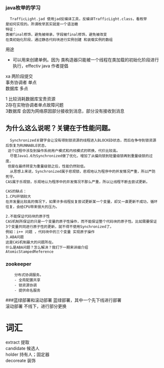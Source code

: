 ### java枚举的学习

```
  TrafficLight.jad 使用jad反编译工具，反编译TrafficLight.class，看枚举
是如何实现的。所谓枚举其实就是一个语法糖
特征：
类被final修饰，避免被继承，字段被final修饰，避免被改变
在类初始化阶段，通过静态代码块进行实例创建 和装载实例的数组
```

用途
- 可以用来创建单例。因为 类构造器只能被一个线程在类加载的初始化阶段进行执行，effectiv java 作者提倡

 xa 两阶段提交  
 事务协调者 单点  
 数据库 多点  
 
 1 比较消耗数据库宝贵资源  
 2存在实物协调者单点故障问题  
 3数据库 会因为网络原因部分接收到消息，部分没有接收到消息
 
## 为什么这么说呢？关键在于性能问题。
```
  Synchronized关键字会让没有得到锁资源的线程进入BLOCKED状态，而后在争夺到锁资源后恢复为RUNNABLE状态，
 这个过程中涉及到操作系统用户模式和内核模式的转换，代价比较高。  
  尽管Java1.6为Synchronized做了优化，增加了从偏向锁到轻量级锁再到重量级锁的过度，
 但是在最终转变为重量级锁之后，性能仍然较低。  
  从思想上来说，Synchronized属于悲观锁，悲观地认为程序中的并发情况严重，所以严防死守。
CAS属于乐观锁，乐观地认为程序中的并发情况不那么严重，所以让线程不断去尝试更新。

CAS的缺点：
1.CPU开销较大
在并发量比较高的情况下，如果许多线程反复尝试更新某一个变量，却又一直更新不成功，循环往复，会给CPU带来很大的压力。

2.不能保证代码块的原子性
CAS机制所保证的只是一个变量的原子性操作，而不能保证整个代码块的原子性。比如需要保证3个变量共同进行原子性的更新，就不得不使用Synchronized了。
例如：i++ 问题 ，代码块中的三个变量 实现原子操作
3.ABA问题
这是CAS机制最大的问题所在。
什么是ABA问题？怎么解决？我们下一期来详细介绍
AtomicStampedReference
```

### zookeeper
```
    分布式协调服务。
    - 全局配置共享
    - 锁资源协调
    - 提供命名服务
```


 
 ###蓝绿部署和滚动部署
  蓝绿部署，其中一个先下线进行部署  
  滚动部署 不线下，进行部分更换
  # 词汇
  extract 提取    
  candidate 候选人   
  holder 持有人；固定器    
  decoreate 装饰
  
